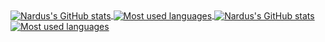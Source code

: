 <!--Stats (light mode) -->
<a href="https://github.com/anuraghazra/github-readme-stats#gh-light-mode-only">
  <img align="center" alt="Nardus's GitHub stats" src="https://github-readme-stats.vercel.app/api?username=nardus&count_private=true&show_icons=true&theme=default#gh-light-mode-only" />
</a>
<a href="https://github.com/anuraghazra/github-readme-stats#gh-light-mode-only">
  <img align="center" alt="Most used languages" src="https://github-readme-stats.vercel.app/api/top-langs/?username=nardus&count_private=true&exclude_repo=nardusmollentze.com&layout=compact&theme=default#gh-light-mode-only" />
</a>

<!--Stats (dark mode) -->
<a href="https://github.com/anuraghazra/github-readme-stats#gh-dark-mode-only">
  <img align="center" alt="Nardus's GitHub stats" src="https://github-readme-stats.vercel.app/api?username=nardus&count_private=true&show_icons=true&theme=dark#gh-dark-mode-only" />
</a>
<a href="https://github.com/anuraghazra/github-readme-stats#gh-dark-mode-only">
  <img align="center" alt="Most used languages" src="https://github-readme-stats.vercel.app/api/top-langs/?username=nardus&count_private=true&exclude_repo=nardusmollentze.com&layout=compact&theme=dark#gh-dark-mode-only" />
</a>
